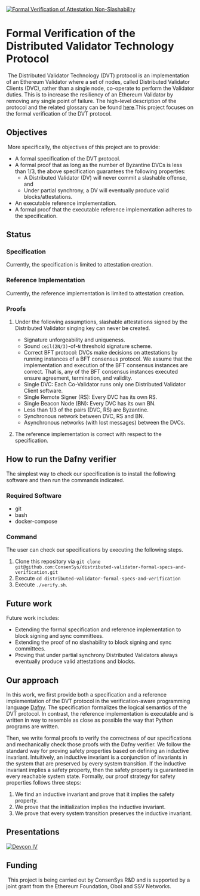 [![Formal Verification of Attestation Non-Slashability](https://github.com/ConsenSys/distributed-validator-specs-internal/actions/workflows/main.yml/badge.svg)](https://github.com/ConsenSys/distributed-validator-specs-internal/actions/workflows/main.yml)

# Formal Verification of the Distributed Validator Technology Protocol
​​
The Distributed Validator Technology (DVT) protocol is an implementation of an Ethereum Validator where a set of nodes, called Distributed Validator Clients (DVC), rather than a single node, co-operate to perform the Validator duties. This is to increase the resiliency of an Ethereum Validator by removing any single point of failure. The high-level description of the protocol and the related glossary can be found [here](https://github.com/ethereum/distributed-validator-specs).
​
This project focuses on the formal verification of the DVT protocol.

## Objectives
​
More specifically, the objectives of this project are to provide:
​
- A formal specification of the DVT protocol.
- A formal proof that as long as the number of Byzantine DVCs is less than 1/3, the above specification guarantees the following properties:
    - A Distributed Validator (DV) will never commit a slashable offense, and
    - Under partial synchrony, a DV will eventually produce valid blocks/attestations.
- An executable reference implementation.
- A formal proof that the executable reference implementation adheres to the specification.

## Status

### Specification

Currently, the specification is limited to attestation creation.

### Reference Implementation

Currently, the reference implementation is limited to attestation creation.

### Proofs

1. Under the following assumptions, slashable attestations signed by the Distributed Validator singing key can never be created.
    - Signature unforgeability and uniqueness.
    - Sound `ceil(2N/3)`-of-`N` threshold signature scheme.
    - Correct BFT protocol: DVCs make decisions on attestations by running instances of a BFT consensus protocol. We assume that the implementation and execution of the BFT consensus instances are correct. That is, any of the BFT consensus instances executed ensure agreement, termination, and validity.
    - Single DVC: Each Co-Validator runs only one Distributed Validator Client software.
    - Single Remote Signer (RS): Every DVC has its own RS.
    - Single Beacon Node (BN): Every DVC has its own BN.
    - Less than 1/3 of the pairs (DVC, RS) are Byzantine.
    - Synchronous network between DVC, RS and BN.
    - Asynchronous networks (with lost messages) between the DVCs.

2. The reference implementation is correct with respect to the specification.

## How to run the Dafny verifier

The simplest way to check our specification is to install the following software and then run the commands indicated.
### Required Software

- git
- bash
- docker-compose

### Command
The user can check our specifications by executing the following steps.
1. Clone this repository via `git clone git@github.com:ConsenSys/distributed-validator-formal-specs-and-verification.git`
2. Execute `cd distributed-validator-formal-specs-and-verification`
1. Execute `./verify.sh`.

## Future work

Future work includes:

- Extending the formal specification and reference implementation to block signing and sync committees.
- Extending the proof of no slashability to block signing and sync committees.
- Proving that under partial synchrony Distributed Validators always eventually produce valid attestations and blocks.

## Our approach

In this work, we first provide both a specification and a reference implementation of the DVT protocol in the verification-aware programming language [Dafny](https://dafny.org). 
The specification formalizes the logical semantics of the DVT protocol.
In contrast, the reference implementation is executable and is written in way to resemble as close as possible the way that Python programs are written.

Then, we write formal proofs to verify the correctness of our specifications and mechanically check those proofs with the Dafny verifier. We follow the standard way for proving safety properties based on defining an inductive invariant. Intuitively, an inductive invariant is a conjunction of invariants in the system that are preserved by every system transition. If the inductive invariant implies a safety property, then the safety property is guaranteed in every reachable system state. Formally, our proof strategy for safety properties follows three steps:
1. We find an inductive invariant and prove that it implies the safety property.
2. We prove that the initialization implies the inductive invariant.
3. We prove that every system transition preserves the inductive invariant.

## Presentations
[![Devcon IV](http://img.youtube.com/vi/xdEo5Tc6TiY/0.jpg)](https://www.youtube.com/watch?v=xdEo5Tc6TiY)

## Funding
​
This project is being carried out by ConsenSys R&D and is supported by a joint grant from the Ethereum Foundation, Obol and SSV Networks.
